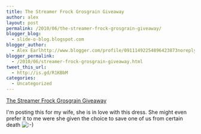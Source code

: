```yaml
---
title: The Streamer Frock Grosgrain Giveaway
author: alex
layout: post
permalink: /2010/06/the-streamer-frock-grosgrain-giveaway/
blogger_blog:
  - slide-o-blog.blogspot.com
blogger_author:
  - Alex Earlhttp://www.blogger.com/profile/09111492254896423873noreply@blogger.com
blogger_permalink:
  - /2010/06/streamer-frock-grosgrain-giveaway.html
tweet_this_url:
  - http://is.gd/R1KBbM
categories:
  - Uncategorized
---
```

[The Streamer Frock Grosgrain Giveaway][1]

I'm posting this for my wife, she is in love with this dress. She might even prefer it to me were she given the choice to save one of us from certain death <img src='https://earl-of-code.com/wp-includes/images/smilies/icon_smile.gif' alt=':-)' class='wp-smiley' /> 



 [1]: http://grosgrainfabulous.blogspot.com/2010/06/streamer-frock-grosgrain-giveaway.html